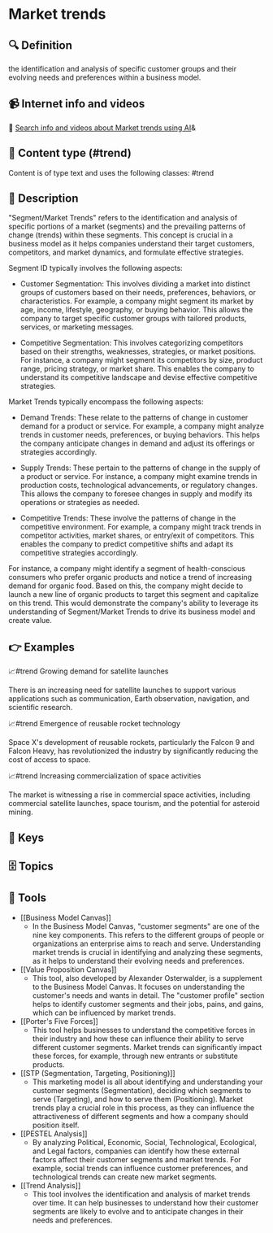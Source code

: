 
# Market trends


## 🔍 Definition
the identification and analysis of specific customer groups and their evolving needs and preferences within a business model.


## 📹 Internet info and videos
🤖 [Search info and videos about Market trends using AI](https://www.perplexity.ai/search?q=videos+about+Market+trends:+the+identification+and+analysis+of+specific+customer+groups+and+their+evolving+needs+and+preferences+within+a+business+model.
)&

## 📰 Content type (#trend)
Content is of type text and uses the following classes: #trend


## 📖 Description
"Segment/Market Trends" refers to the identification and analysis of specific portions of a market (segments) and the prevailing patterns of change (trends) within these segments. This concept is crucial in a business model as it helps companies understand their target customers, competitors, and market dynamics, and formulate effective strategies.

Segment ID typically involves the following aspects:

- Customer Segmentation: This involves dividing a market into distinct groups of customers based on their needs, preferences, behaviors, or characteristics. For example, a company might segment its market by age, income, lifestyle, geography, or buying behavior. This allows the company to target specific customer groups with tailored products, services, or marketing messages.

- Competitive Segmentation: This involves categorizing competitors based on their strengths, weaknesses, strategies, or market positions. For instance, a company might segment its competitors by size, product range, pricing strategy, or market share. This enables the company to understand its competitive landscape and devise effective competitive strategies.

Market Trends typically encompass the following aspects:

- Demand Trends: These relate to the patterns of change in customer demand for a product or service. For example, a company might analyze trends in customer needs, preferences, or buying behaviors. This helps the company anticipate changes in demand and adjust its offerings or strategies accordingly.

- Supply Trends: These pertain to the patterns of change in the supply of a product or service. For instance, a company might examine trends in production costs, technological advancements, or regulatory changes. This allows the company to foresee changes in supply and modify its operations or strategies as needed.

- Competitive Trends: These involve the patterns of change in the competitive environment. For example, a company might track trends in competitor activities, market shares, or entry/exit of competitors. This enables the company to predict competitive shifts and adapt its competitive strategies accordingly.

For instance, a company might identify a segment of health-conscious consumers who prefer organic products and notice a trend of increasing demand for organic food. Based on this, the company might decide to launch a new line of organic products to target this segment and capitalize on this trend. This would demonstrate the company's ability to leverage its understanding of Segment/Market Trends to drive its business model and create value.

## 👉 Examples

📈#trend Growing demand for satellite launches

There is an increasing need for satellite launches to support various applications such as communication, Earth observation, navigation, and scientific research.

📈#trend Emergence of reusable rocket technology

Space X's development of reusable rockets, particularly the Falcon 9 and Falcon Heavy, has revolutionized the industry by significantly reducing the cost of access to space.

📈#trend Increasing commercialization of space activities

The market is witnessing a rise in commercial space activities, including commercial satellite launches, space tourism, and the potential for asteroid mining.

## 🔑 Keys



## 🗄️ Topics


## 🧰 Tools
- [[Business Model Canvas]]
  - In the Business Model Canvas, "customer segments" are one of the nine key components. This refers to the different groups of people or organizations an enterprise aims to reach and serve. Understanding market trends is crucial in identifying and analyzing these segments, as it helps to understand their evolving needs and preferences.
- [[Value Proposition Canvas]]
  - This tool, also developed by Alexander Osterwalder, is a supplement to the Business Model Canvas. It focuses on understanding the customer's needs and wants in detail. The "customer profile" section helps to identify customer segments and their jobs, pains, and gains, which can be influenced by market trends.
- [[Porter's Five Forces]]
  - This tool helps businesses to understand the competitive forces in their industry and how these can influence their ability to serve different customer segments. Market trends can significantly impact these forces, for example, through new entrants or substitute products.
- [[STP (Segmentation, Targeting, Positioning)]]
  - This marketing model is all about identifying and understanding your customer segments (Segmentation), deciding which segments to serve (Targeting), and how to serve them (Positioning). Market trends play a crucial role in this process, as they can influence the attractiveness of different segments and how a company should position itself.
- [[PESTEL Analysis]]
  - By analyzing Political, Economic, Social, Technological, Ecological, and Legal factors, companies can identify how these external factors affect their customer segments and market trends. For example, social trends can influence customer preferences, and technological trends can create new market segments.
- [[Trend Analysis]]
  - This tool involves the identification and analysis of market trends over time. It can help businesses to understand how their customer segments are likely to evolve and to anticipate changes in their needs and preferences.
